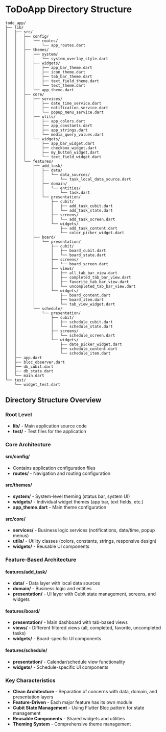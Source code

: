 # ToDoApp Directory Structure

```
todo_app/
├── lib/
│   ├── src/
│   │   ├── config/
│   │   │   └── routes/
│   │   │       └── app_routes.dart
│   │   ├── themes/
│   │   │   ├── system/
│   │   │   │   └── system_overlay_style.dart
│   │   │   ├── widgets/
│   │   │   │   ├── app_bar_theme.dart
│   │   │   │   ├── icon_theme.dart
│   │   │   │   ├── tab_bar_theme.dart
│   │   │   │   ├── text_field_theme.dart
│   │   │   │   └── text_theme.dart
│   │   │   └── app_theme.dart
│   │   ├── core/
│   │   │   ├── services/
│   │   │   │   ├── date_time_service.dart
│   │   │   │   ├── notification_service.dart
│   │   │   │   └── popup_menu_service.dart
│   │   │   ├── utils/
│   │   │   │   ├── app_colors.dart
│   │   │   │   ├── app_constants.dart
│   │   │   │   ├── app_strings.dart
│   │   │   │   └── media_query_values.dart
│   │   │   └── widgets/
│   │   │       ├── app_bar_widget.dart
│   │   │       ├── checkbox_widget.dart
│   │   │       ├── my_button_widget.dart
│   │   │       └── text_field_widget.dart
│   │   └── features/
│   │       ├── add_task/
│   │       │   ├── data/
│   │       │   │   └── data_sources/
│   │       │   │       └── task_local_data_source.dart
│   │       │   ├── domain/
│   │       │   │   └── entities/
│   │       │   │       └── task.dart
│   │       │   └── presentation/
│   │       │       ├── cubit/
│   │       │       │   ├── add_task_cubit.dart
│   │       │       │   └── add_task_state.dart
│   │       │       ├── screens/
│   │       │       │   └── add_task_screen.dart
│   │       │       └── widgets/
│   │       │           ├── add_task_content.dart
│   │       │           └── color_picker_widget.dart
│   │       ├── board/
│   │       │   └── presentation/
│   │       │       ├── cubit/
│   │       │       │   ├── board_cubit.dart
│   │       │       │   └── board_state.dart
│   │       │       ├── screens/
│   │       │       │   └── board_screen.dart
│   │       │       ├── views/
│   │       │       │   ├── all_tab_bar_view.dart
│   │       │       │   ├── completed_tab_bar_view.dart
│   │       │       │   ├── favorite_tab_bar_view.dart
│   │       │       │   └── uncompleted_tab_bar_view.dart
│   │       │       └── widgets/
│   │       │           ├── board_content.dart
│   │       │           ├── board_item.dart
│   │       │           └── tab_view_widget.dart
│   │       └── schedule/
│   │           └── presentation/
│   │               ├── cubit/
│   │               │   ├── schedule_cubit.dart
│   │               │   └── schedule_state.dart
│   │               ├── screens/
│   │               │   └── schedule_screen.dart
│   │               └── widgets/
│   │                   ├── date_picker_widget.dart
│   │                   ├── schedule_content.dart
│   │                   └── schedule_item.dart
│   ├── app.dart
│   ├── bloc_observer.dart
│   ├── db_cubit.dart
│   ├── db_state.dart
│   └── main.dart
└── test/
    └── widget_test.dart
```

## Directory Structure Overview

### **Root Level**

- **lib/** - Main application source code
- **test/** - Test files for the application

### **Core Architecture**

#### **src/config/**

- Contains application configuration files
- **routes/** - Navigation and routing configuration

#### **src/themes/**

- **system/** - System-level theming (status bar, system UI)
- **widgets/** - Individual widget themes (app bar, text fields, etc.)
- **app_theme.dart** - Main theme configuration

#### **src/core/**

- **services/** - Business logic services (notifications, date/time, popup menus)
- **utils/** - Utility classes (colors, constants, strings, responsive design)
- **widgets/** - Reusable UI components

### **Feature-Based Architecture**

#### **features/add_task/**

- **data/** - Data layer with local data sources
- **domain/** - Business logic and entities
- **presentation/** - UI layer with Cubit state management, screens, and widgets

#### **features/board/**

- **presentation/** - Main dashboard with tab-based views
- **views/** - Different filtered views (all, completed, favorite, uncompleted tasks)
- **widgets/** - Board-specific UI components

#### **features/schedule/**

- **presentation/** - Calendar/schedule view functionality
- **widgets/** - Schedule-specific UI components

### **Key Characteristics**

- **Clean Architecture** - Separation of concerns with data, domain, and presentation layers
- **Feature-Driven** - Each major feature has its own module
- **Cubit State Management** - Using Flutter Bloc pattern for state management
- **Reusable Components** - Shared widgets and utilities
- **Theming System** - Comprehensive theme management
